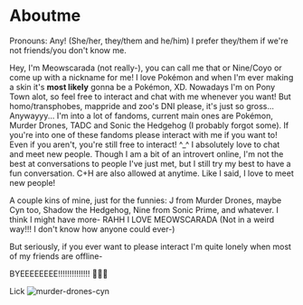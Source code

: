 # Aboutme
Pronouns: Any! (She/her, they/them and he/him) I prefer they/them if we're not friends/you don't know me.

Hey, I'm Meowscarada (not really-), you can call me that or Nine/Coyo or come up with a nickname for me! I love Pokémon and when I'm ever making a skin it's **most likely** gonna be a Pokémon, XD. Nowadays I'm on Pony Town alot, so feel free to interact and chat with me whenever you want! But homo/transphobes, mappride and zoo's DNI please, it's just so gross... Anywayyy... I'm into a lot of fandoms, current main ones are Pokémon, Murder Drones, TADC and Sonic the Hedgehog (I probably forgot some). If you're into one of these fandoms please interact with me if you want to! Even if you aren't, you're still free to interact! ^_^ I absolutely love to chat and meet new people. Though I am a bit of an introvert online, I'm not the best at conversations to people I've just met, but I still try my best to have a fun conversation.
C+H are also allowed at anytime. Like I said, I love to meet new people!

A couple kins of mine, just for the funnies: J from Murder Drones, maybe Cyn too, Shadow the Hedgehog, Nine from Sonic Prime, and whatever. I think I might have more-
RAHH I LOVE MEOWSCARADA (Not in a weird way!!! I don't know how anyone could ever-) 


But seriously, if you ever want to please interact I'm quite lonely when most of my friends are offline-

BYEEEEEEEE!!!!!!!!!!!!!! 👋👋👋





Lick
![murder-drones-cyn](https://github.com/user-attachments/assets/e3aca81d-4a29-42dc-885a-b4983a24fad6)
